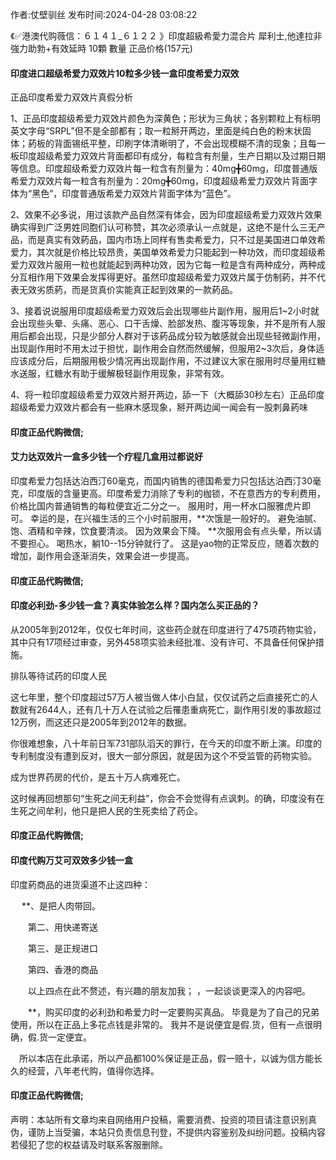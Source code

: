 <p>作者:仗壁驯丝 发布时间:2024-04-28 03:08:22</p>
<p>《✅港澳代购薇信：６１４１_６１２２ 》印度超級希愛力混合片 犀利士,他達拉非 強力助勃+有效延時 10顆 數量 正品价格(157元) </p>
									<h4>印度进口超级希爱力双效片10粒多少钱一盒印度希爱力双效</h4><p>正品印度希爱力双效片真假分析</p><p> 1、正品印度超级希爱力双效片颜色为深黄色；形状为三角状；各别颗粒上有标明英文字母“SRPL”但不是全部都有；取一粒掰开两边，里面是纯白色的粉末状固体；葯板的背面锡纸平整，印刷字体清晰明了，不会出现模糊不清的现象；且每一板印度超级希爱力双效片背面都印有成分，每粒含有剂量，生产日期以及过期日期等信息。印度超级希爱力双效片每一粒含有剂量为：40mg╋60mg，印度普通版希爱力双效片每一粒含有剂量为：20mg╋60mg，印度超级希爱力双效片背面字体为“黑色”，印度普通版希爱力双效片背面字体为“蓝色”。</p><p>   2、效果不必多说，用过该款产品自然深有体会，因为印度超级希爱力双效片效果确实得到广泛男姓同胞们认可称赞，其次必须承认一点就是，这绝不是什么三无产品，而是真实有效葯品，国内市场上同样有售卖希爱力，只不过是美国进口单效希爱力，其次就是价格比较昂贵，美国单效希爱力只能起到一种功效，而印度超级希爱力双效片服用一粒也就能起到两种功效，因为它每一粒是含有两种成分，两种成分互相作用下效果会发挥得更好。虽然印度超级希爱力双效片属于仿制葯，并不代表无效劣质葯，而是货真价实能真正起到效果的一款葯品。</p><p>   3、接着说说服用印度超级希爱力双效后会出现哪些片副作用，服用后1~2小时就会出现些头晕、头痛、恶心、口干舌燥、脸部发热、腹泻等现象，并不是所有人服用后都会出现，只是少部分人群对于该葯品成分较为敏感就会出现些轻微副作用，出现副作用时不用太过于担忧，副作用会自然而然缓解，但服用2~3次后，身体适应该成分后，后期服用极少情况再出现副作用，不过建议大家在服用时尽量用红糖水送服，红糖水有助于缓解极轻副作用现象，非常有效。</p><p>   4、将一粒印度超级希爱力双效片掰开两边，舔一下（大概舔30秒左右）正品印度超级希爱力双效片都会有一些麻木感现象，掰开两边闻一闻会有一股刺鼻葯味</p><p></p><h4>	印度正品代购微信;</h4><p></p><h4>艾力达双效片一盒多少钱一个疗程几盒用过都说好</h4><p>印度希爱力包括达泊西汀60毫克，而国内销售的德国希爱力只包括达泊西汀30毫克，印度版的含量更高。印度希爱力消除了专利的枷锁，不在意西方的专利费用，价格比国内普通销售的每粒便宜近二分之一。 服用时，用一杯水口服雅虎片即可。 幸运的是，在兴福生活的三个小时前服用，**次饿是一般好的。 避免油腻、饱、酒精和辛辣，饮食要清淡。 因为效果会下降。 **次服用会有点头晕，所以请不要担心。 喝热水，躺10--15分钟就行了。 这是yao物的正常反应，随着次数的增加，副作用会逐渐消失，效果会进一步提高。</p><p></p><h4>	印度正品代购微信;</h4><p></p><h4>印度必利劲-多少钱一盒？真实体验怎么样？国内怎么买正品的？</h4><p>从2005年到2012年，仅仅七年时间，这些药企就在印度进行了475项药物实验，其中只有17项经过审查，另外458项实验未经批准、没有许可、不具备任何保护措施。</p><p>排队等待试药的印度人民</p><p>这七年里，整个印度超过57万人被当做人体小白鼠，仅仅试药之后直接死亡的人数就有2644人，还有几十万人在试验之后罹患重病死亡，副作用引发的事故超过12万例，而这还只是2005年到2012年的数据。</p><p>你很难想象，八十年前日军731部队滔天的罪行，在今天的印度不断上演。印度的专利制度没有遭到反对，很大一部分原因，就是因为这个不受监管的药物实验。</p><p>成为世界药房的代价，是五十万人病难死亡。</p><p>这时候再回想那句“生死之间无利益”，你会不会觉得有点讽刺。的确，印度没有在生死之间牟利，他只是把人民的生死卖给了药企。</p><p></p><h4>	印度正品代购微信;</h4><p></p><h4>印度代购万艾可双效多少钱一盒</h4><p>印度葯商品的进货渠道不止这四种：</p><p>　  **、是把人肉带回。</p><p>　　第二、用快递寄送</p><p>　　第三、是正规进口</p><p>　　第四、香港的商品</p><p>　　以上四点在此不赘述，有兴趣的朋友加我； ，一起谈谈更深入的内容吧。</p><p>　　**，购买印度的必利劲和希爱力时一定要购买真品。 毕竟是为了自己的兄弟使用，所以在正品上多花点钱是非常的。 我并不是说便宜是假.货，但有一点很明确，假.货一定便宜。</p><p>　所以本店在此承诺，所以产品都100%保证是正品，假一赔十，以诚为信方能长久的经营，八年老代购，值得你选择。</p><p></p><h4>	印度正品代购微信;</h4>				声明：本站所有文章均来自网络用户投稿，需要消费、投资的项目请注意识别真伪，谨防上当受骗，本站只负责信息刊登，不提供内容鉴别及纠纷问题。投稿内容若侵犯了您的权益请及时联系客服删除。				
